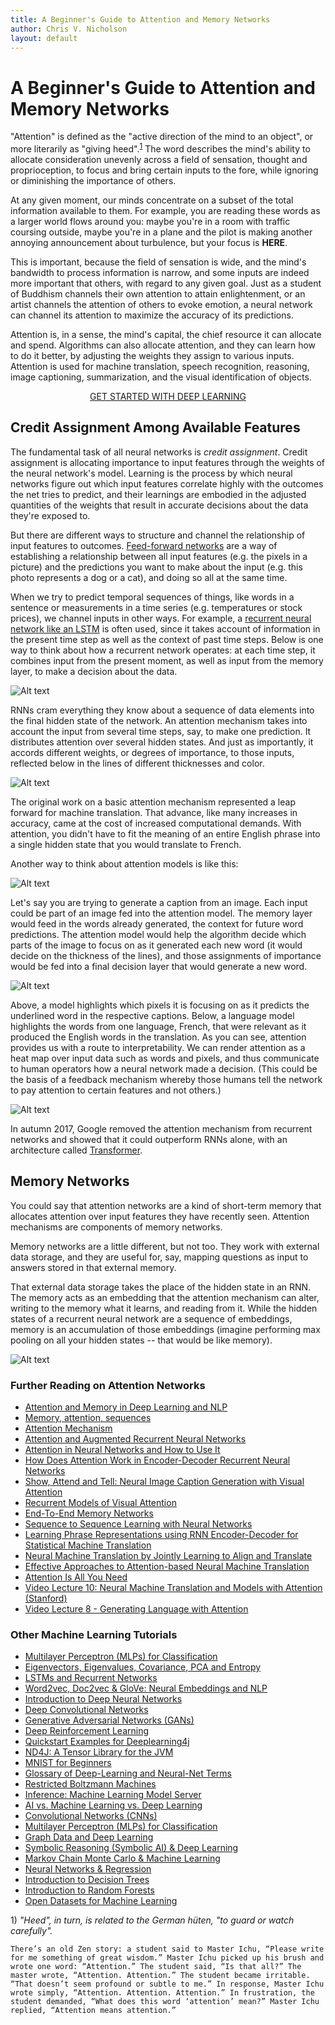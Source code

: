 ```yaml
---
title: A Beginner's Guide to Attention and Memory Networks
author: Chris V. Nicholson
layout: default
---
```


# A Beginner's Guide to Attention and Memory Networks

"Attention" is defined as the "active direction of the mind to an object", or more literarily as "giving heed".<sup>[1](#one)</sup> The word describes the mind's ability to allocate consideration unevenly across a field of sensation, thought and proprioception, to focus and bring certain inputs to the fore, while ignoring or diminishing the importance of others. 

At any given moment, our minds concentrate on a subset of the total information available to them. For example, you are reading these words as a larger world flows around you: maybe you're in a room with traffic coursing outside, maybe you're in a plane and the pilot is making another annoying announcement about turbulence, but your focus is **HERE**. 

This is important, because the field of sensation is wide, and the mind's bandwidth to process information is narrow, and some inputs are indeed more important that others, with regard to any given goal. Just as a student of Buddhism channels their own attention to attain enlightenment, or an artist channels the attention of others to evoke emotion, a neural network can channel its attention to maximize the accuracy of its predictions. 

Attention is, in a sense, the mind's capital, the chief resource it can allocate and spend. Algorithms can also allocate attention, and they can learn how to do it better, by adjusting the weights they assign to various inputs. Attention is used for machine translation, speech recognition, reasoning, image captioning, summarization, and the visual identification of objects.


<p align="center">
<a href="https://docs.skymind.ai/docs/welcome" type="button" class="btn btn-lg btn-success"
        data-ga-event="click"
        data-ga-category="Click/Button"
        data-ga-action="GoTo/SKILDocs"
        data-ga-label="LSTMPage">GET STARTED WITH DEEP LEARNING</a>
</p>

## Credit Assignment Among Available Features

The fundamental task of all neural networks is *credit assignment*. Credit assignment is allocating importance to input features through the weights of the neural network's model. Learning is the process by which neural networks figure out which input features correlate highly with the outcomes the net tries to predict, and their learnings are embodied in the adjusted quantities of the weights that result in accurate decisions about the data they're exposed to. 

But there are different ways to structure and channel the relationship of input features to outcomes. [Feed-forward networks](./neuralnet-overview.html) are a way of establishing a relationship between all input features (e.g. the pixels in a picture) and the predictions you want to make about the input (e.g. this photo represents a dog or a cat), and doing so all at the same time. 

When we try to predict temporal sequences of things, like words in a sentence or measurements in a time series (e.g. temperatures or stock prices), we channel inputs in other ways. For example, a [recurrent neural network like an LSTM](./lstm.html) is often used, since it takes account of information in the present time step as well as the context of past time steps. Below is one way to think about how a recurrent network operates: at each time step, it combines input from the present moment, as well as input from the memory layer, to make a decision about the data. 

![Alt text](./img/recurrent_network.png)

RNNs cram everything they know about a sequence of data elements into the final hidden state of the network. An attention mechanism takes into account the input from several time steps, say, to make one prediction. It distributes attention over several hidden states. And just as importantly, it accords different weights, or degrees of importance, to those inputs, reflected below in the lines of different thicknesses and color. 

![Alt text](./img/attention_mechanism.png)

The original work on a basic attention mechanism represented a leap forward for machine translation. That advance, like many increases in accuracy, came at the cost of increased computational demands. With attention, you didn't have to fit the meaning of an entire English phrase into a single hidden state that you would translate to French. 

Another way to think about attention models is like this:

![Alt text](./img/attention_model.png)

Let's say you are trying to generate a caption from an image. Each input could be part of an image fed into the attention model. The memory layer would feed in the words already generated, the context for future word predictions. The attention model would help the algorithm decide which parts of the image to focus on as it generated each new word (it would decide on the thickness of the lines), and those assignments of importance would be fed into a final decision layer that would generate a new word. 

![Alt text](./img/correct_object.png)

Above, a model highlights which pixels it is focusing on as it predicts the underlined word in the respective captions. Below, a language model highlights the words from one language, French, that were relevant as it produced the English words in the translation. As you can see, attention provides us with a route to interpretability. We can render attention as a heat map over input data such as words and pixels, and thus communicate to human operators how a neural network made a decision. (This could be the basis of a feedback mechanism whereby those humans tell the network to pay attention to certain features and not others.) 

![Alt text](./img/attention_translation_grid.png)

In autumn 2017, Google removed the attention mechanism from recurrent networks and showed that it could outperform RNNs alone, with an architecture called [Transformer](https://research.googleblog.com/2017/08/transformer-novel-neural-network.html).

## Memory Networks

You could say that attention networks are a kind of short-term memory that allocates attention over input features they have recently seen. Attention mechanisms are components of memory networks. 

Memory networks are a little different, but not too. They work with external data storage, and they are useful for, say, mapping questions as input to answers stored in that external memory. 

That external data storage takes the place of the hidden state in an RNN. The memory acts as an embedding that the attention mechanism can alter, writing to the memory what it learns, and reading from it. While the hidden states of a recurrent neural network are a sequence of embeddings, memory is an accumulation of those embeddings (imagine performing max pooling on all your hidden states -- that would be like memory). 

![Alt text](./img/memory-network.png)

### <a name="beginner">Further Reading on Attention Networks</a>

* [Attention and Memory in Deep Learning and NLP](http://www.wildml.com/2016/01/attention-and-memory-in-deep-learning-and-nlp/)
* [Memory, attention, sequences](https://towardsdatascience.com/memory-attention-sequences-37456d271992)
* [Attention Mechanism](https://blog.heuritech.com/2016/01/20/attention-mechanism/)
* [Attention and Augmented Recurrent Neural Networks](https://distill.pub/2016/augmented-rnns/)
* [Attention in Neural Networks and How to Use It](http://akosiorek.github.io/ml/2017/10/14/visual-attention.html)
* [How Does Attention Work in Encoder-Decoder Recurrent Neural Networks](https://machinelearningmastery.com/how-does-attention-work-in-encoder-decoder-recurrent-neural-networks/)
* [Show, Attend and Tell: Neural Image Caption Generation with Visual Attention](https://arxiv.org/abs/1502.03044)
* [Recurrent Models of Visual Attention](https://arxiv.org/abs/1406.6247)
* [End-To-End Memory Networks](https://arxiv.org/abs/1503.08895)
* [Sequence to Sequence Learning with Neural Networks](https://arxiv.org/abs/1409.3215)
* [Learning Phrase Representations using RNN Encoder-Decoder for Statistical Machine Translation](https://arxiv.org/abs/1406.1078)
* [Neural Machine Translation by Jointly Learning to Align and Translate](https://arxiv.org/abs/1409.0473)
* [Effective Approaches to Attention-based Neural Machine Translation](https://arxiv.org/abs/1508.04025)
* [Attention Is All You Need](https://arxiv.org/abs/1706.03762)
* [Video Lecture 10: Neural Machine Translation and Models with Attention (Stanford)](https://www.youtube.com/watch?v=IxQtK2SjWWM)
* [Video Lecture 8 - Generating Language with Attention](https://www.youtube.com/watch?v=ah7_mfl7LD0)


### <a name="beginner">Other Machine Learning Tutorials</a>

* [Multilayer Perceptron (MLPs) for Classification](./multilayerperceptron.html)
* [Eigenvectors, Eigenvalues, Covariance, PCA and Entropy](./eigenvector.html)
* [LSTMs and Recurrent Networks](./lstm.html)
* [Word2vec, Doc2vec & GloVe: Neural Embeddings and NLP](./word2vec.html)
* [Introduction to Deep Neural Networks](./neuralnet-overview.html)
* [Deep Convolutional Networks](./convolutionalnetwork.html)
* [Generative Adversarial Networks (GANs)](./generative-adversarial-network.html)
* [Deep Reinforcement Learning](./deepreinforcementlearning.html)
* [Quickstart Examples for Deeplearning4j](./quickstart.html)
* [ND4J: A Tensor Library for the JVM](http://nd4j.org)
* [MNIST for Beginners](./mnist-for-beginners.html)
* [Glossary of Deep-Learning and Neural-Net Terms](./glossary.html)
* [Restricted Boltzmann Machines](./restrictedboltzmannmachine.html)
* [Inference: Machine Learning Model Server](./machine-learning-server.html)
* [AI vs. Machine Learning vs. Deep Learning](./ai-machinelearning-deeplearning.html)
* [Convolutional Networks (CNNs)](./convolutionalnetwork.html)
* [Multilayer Perceptron (MLPs) for Classification](./multilayerperceptron)
* [Graph Data and Deep Learning](./graphanalytics.html)
* [Symbolic Reasoning (Symbolic AI) & Deep Learning](./symbolicreasoning.html)
* [Markov Chain Monte Carlo & Machine Learning](/markovchainmontecarlo.html)
* [Neural Networks & Regression](./logistic-regression.html)
* [Introduction to Decision Trees](./decision-tree.html)
* [Introduction to Random Forests](./random-forest.html)
* [Open Datasets for Machine Learning](./opendata.html)

<a name="one">1)</a> *"Heed", in turn, is related to the German hüten, "to guard or watch carefully".*

```
There’s an old Zen story: a student said to Master Ichu, “Please write for me something of great wisdom.” Master Ichu picked up his brush and wrote one word: “Attention.” The student said, “Is that all?” The master wrote, “Attention. Attention.” The student became irritable. “That doesn’t seem profound or subtle to me.” In response, Master Ichu wrote simply, “Attention. Attention. Attention.” In frustration, the student demanded, “What does this word ‘attention’ mean?” Master Ichu replied, “Attention means attention.”
```
